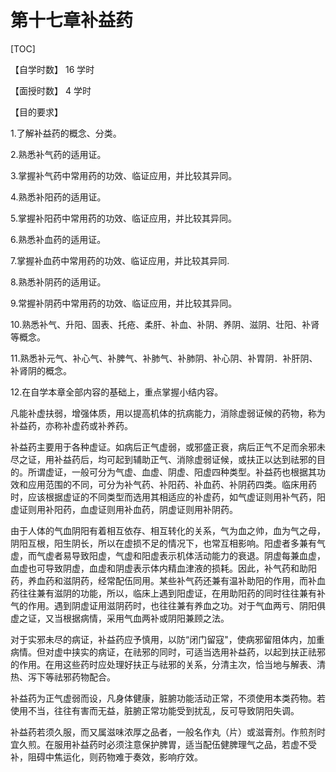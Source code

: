 # 第十七章补益药

[TOC]

【自学时数】 16 学时

【面授时数】 4 学时

【目的要求】

1.了解补益药的概念、分类。

2.熟悉补气药的适用证。

3.掌握补气药中常用药的功效、临证应用，并比较其异同。

4.熟悉补阳药的适用证。

5.掌握补阳药中常用药的功效、临证应用，并比较其异同。

6.熟悉补血药的适用证。

7.掌握补血药中常用药的功效、临证应用，并比较其异同.

8.熟悉补阴药的适用证。

9.常握补阴药中常用药的功效、临证应用，并比较其异同。

10.熟悉补气、升阳、固表、托疮、柔肝、补血、补阴、养阴、滋阴、壮阳、补肾等概念。

11.熟悉补元气、补心气、补脾气、补肺气、补肺阴、补心阴、补胃阴．补肝阴、补肾阴的概念。

12.在自学本章全部内容的基础上，重点掌握小结内容。

凡能补虚扶弱，增强体质，用以提高机体的抗病能力，消除虚弱证候的药物，称为补益药，亦称补虚药或补养药。

补益药主要用于各种虚证。如病后正气虚弱，或邪盛正衰，病后正气不足而余邪未尽之证，用补益药后，均可起到辅助正气、消除虚弱证候，或扶正以达到祛邪的目的。所谓虚证，一般可分为气虚、血虚、阴虚、阳虚四种类型。补益药也根据其功效和应用范围的不同，可分为补气药、补阳药、补血药、补阴药四类。临床用药时，应该根据虚证的不同类型而选用其相适应的补虚药，如气虚证则用补气药，阳虚证则用补阳药，血虚证则用补血药，阴虚证则用补阴药。

由于人体的气血阴阳有着相互依存、相互转化的关系，气为血之帅，血为气之母，阴阳互根，阳生阴长，所以在虚损不足的情况下，也常互相影响。阳虚者多兼有气虚，而气虚者易导致阳虚，气虚和阳虚表示机体活动能力的衰退。阴虚每兼血虚，血虚也可导致阴虚，血虚和阴虚表示体内精血津液的损耗。因此，补气药和助阳药，养血药和滋阴药，经常配伍同用。某些补气药还兼有温补助阳的作用，而补血药往往兼有滋阴的功能，所以，临床上遇到阳虚证，在用助阳药的同时往往兼有补气的作用。遇到阴虚证用滋阴药时，也往往兼有养血之功。对于气血两亏、阴阳俱虚之证，又当根据病情，采用气血两补或阴阳兼顾之法。

对于实邪未尽的病证，补益药应予慎用，以防“闭门留寇"，使病邪留阻体内，加重病情。但对虚中挟实的病证，在祛邪的同时，可适当选用补益药，以起到扶正祛邪的作用。在用这些药时应处理好扶正与祛邪的关系，分清主次，恰当地与解表、清热、泻下等祛邪药物配合。

补益药为正气虚弱而设，凡身体健康，脏腑功能活动正常，不须使用本类药物。若使用不当，往往有害而无益，脏腑正常功能受到扰乱，反可导致阴阳失调。

补益药若须久服，而又属滋味浓厚之品者，一般名作丸（片）或滋膏剂。作煎剂时宜久煎。在服用补益药时必须注意保护脾胃，适当配伍健脾理气之品，若虚不受补，阻碍中焦运化，则药物难于奏效，影响疗效。
